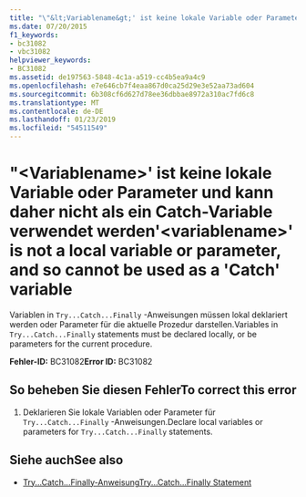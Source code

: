 ```yaml
---
title: "\"&lt;Variablename&gt;' ist keine lokale Variable oder Parameter und kann daher nicht als ein Catch-Variable verwendet werden"
ms.date: 07/20/2015
f1_keywords:
- bc31082
- vbc31082
helpviewer_keywords:
- BC31082
ms.assetid: de197563-5848-4c1a-a519-cc4b5ea9a4c9
ms.openlocfilehash: e7e646cb7f4eaa867d0ca25d29e3e52aa73ad604
ms.sourcegitcommit: 6b308cf6d627d78ee36dbbae8972a310ac7fd6c8
ms.translationtype: MT
ms.contentlocale: de-DE
ms.lasthandoff: 01/23/2019
ms.locfileid: "54511549"
---
```

# <a name="ltvariablenamegt-is-not-a-local-variable-or-parameter-and-so-cannot-be-used-as-a-catch-variable"></a><span data-ttu-id="dfe47-102">"&lt;Variablename&gt;' ist keine lokale Variable oder Parameter und kann daher nicht als ein Catch-Variable verwendet werden</span><span class="sxs-lookup"><span data-stu-id="dfe47-102">'&lt;variablename&gt;' is not a local variable or parameter, and so cannot be used as a 'Catch' variable</span></span>
<span data-ttu-id="dfe47-103">Variablen in `Try...Catch...Finally` -Anweisungen müssen lokal deklariert werden oder Parameter für die aktuelle Prozedur darstellen.</span><span class="sxs-lookup"><span data-stu-id="dfe47-103">Variables in `Try...Catch...Finally` statements must be declared locally, or be parameters for the current procedure.</span></span>  
  
 <span data-ttu-id="dfe47-104">**Fehler-ID:** BC31082</span><span class="sxs-lookup"><span data-stu-id="dfe47-104">**Error ID:** BC31082</span></span>  
  
## <a name="to-correct-this-error"></a><span data-ttu-id="dfe47-105">So beheben Sie diesen Fehler</span><span class="sxs-lookup"><span data-stu-id="dfe47-105">To correct this error</span></span>  
  
1.  <span data-ttu-id="dfe47-106">Deklarieren Sie lokale Variablen oder Parameter für `Try...Catch...Finally` -Anweisungen.</span><span class="sxs-lookup"><span data-stu-id="dfe47-106">Declare local variables or parameters for `Try...Catch...Finally` statements.</span></span>  
  
## <a name="see-also"></a><span data-ttu-id="dfe47-107">Siehe auch</span><span class="sxs-lookup"><span data-stu-id="dfe47-107">See also</span></span>
- [<span data-ttu-id="dfe47-108">Try...Catch...Finally-Anweisung</span><span class="sxs-lookup"><span data-stu-id="dfe47-108">Try...Catch...Finally Statement</span></span>](../../visual-basic/language-reference/statements/try-catch-finally-statement.md)
